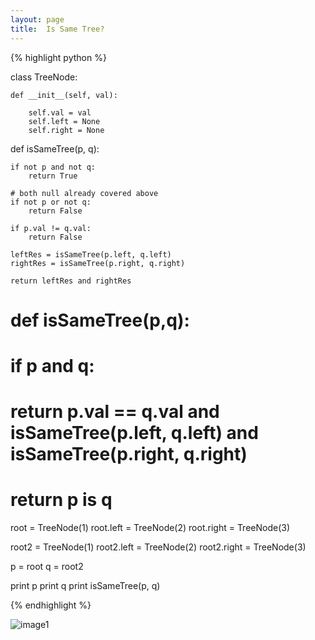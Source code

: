```yaml
---
layout: page
title:  Is Same Tree?
---
```





{% highlight python %}

class TreeNode:
 
    def __init__(self, val):
 
        self.val = val
        self.left = None
        self.right = None



def isSameTree(p, q):

    if not p and not q:
        return True
    
    # both null already covered above
    if not p or not q:
        return False
    
    if p.val != q.val:
        return False
 
    leftRes = isSameTree(p.left, q.left)
    rightRes = isSameTree(p.right, q.right)

    return leftRes and rightRes


# def isSameTree(p,q):
#     if p and q:
#         return p.val == q.val and isSameTree(p.left, q.left) and isSameTree(p.right, q.right)
#     return p is q


root = TreeNode(1)
root.left = TreeNode(2)
root.right = TreeNode(3)


root2 = TreeNode(1)
root2.left = TreeNode(2)
root2.right = TreeNode(3)

p = root
q = root2

print p
print q
print isSameTree(p, q)

{% endhighlight %}


![image1](https://srk2ka.dm.files.1drv.com/y4mjDbmv7Vtxnh6G4RGcukbQFQMS77M9yp4O6b8Tvl2aC1oYemtm6Ug-E69benEJDd1KlSHea-m_CvmbQM-yuhAdgdYUaGbANgQ4x8UnBicvytnRoVECx8jxBbbSkhkhC8p_FWtPTiXWlHAu1z2rwuq7aS70iQiNABQoTM71CiVTGCWaE1Z8h8Dkl27iFhcwAOtyOiOEjGD56LWhoIpuAue_w?width=1537&height=1324&cropmode=none)
